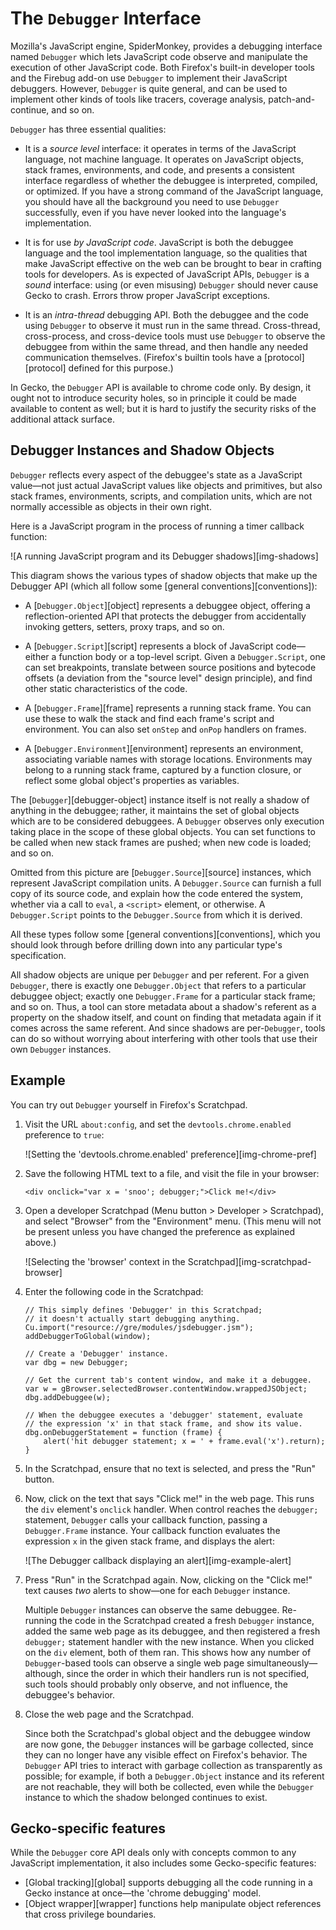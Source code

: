 # The `Debugger` Interface

Mozilla's JavaScript engine, SpiderMonkey, provides a debugging interface
named `Debugger` which lets JavaScript code observe and manipulate the
execution of other JavaScript code. Both Firefox's built-in developer tools
and the Firebug add-on use `Debugger` to implement their JavaScript
debuggers. However, `Debugger` is quite general, and can be used to
implement other kinds of tools like tracers, coverage analysis,
patch-and-continue, and so on.

`Debugger` has three essential qualities:

- It is a *source level* interface: it operates in terms of the JavaScript
  language, not machine language. It operates on JavaScript objects, stack
  frames, environments, and code, and presents a consistent interface
  regardless of whether the debuggee is interpreted, compiled, or
  optimized. If you have a strong command of the JavaScript language, you
  should have all the background you need to use `Debugger` successfully,
  even if you have never looked into the language's implementation.

- It is for use *by JavaScript code*. JavaScript is both the debuggee
  language and the tool implementation language, so the qualities that make
  JavaScript effective on the web can be brought to bear in crafting tools
  for developers. As is expected of JavaScript APIs, `Debugger` is a
  *sound* interface: using (or even misusing) `Debugger` should never cause
  Gecko to crash. Errors throw proper JavaScript exceptions.

- It is an *intra-thread* debugging API. Both the debuggee and the code
  using `Debugger` to observe it must run in the same thread. Cross-thread,
  cross-process, and cross-device tools must use `Debugger` to observe the
  debuggee from within the same thread, and then handle any needed
  communication themselves. (Firefox's builtin tools have a
  [protocol][protocol] defined for this purpose.)

In Gecko, the `Debugger` API is available to chrome code only. By design,
it ought not to introduce security holes, so in principle it could be made
available to content as well; but it is hard to justify the security risks
of the additional attack surface.


## Debugger Instances and Shadow Objects

`Debugger` reflects every aspect of the debuggee's state as a JavaScript
value&mdash;not just actual JavaScript values like objects and primitives,
but also stack frames, environments, scripts, and compilation units, which
are not normally accessible as objects in their own right.

Here is a JavaScript program in the process of running a timer callback function:

![A running JavaScript program and its Debugger shadows][img-shadows]

This diagram shows the various types of shadow objects that make up the
Debugger API (which all follow some [general conventions][conventions]):

- A [`Debugger.Object`][object] represents a debuggee object, offering a
  reflection-oriented API that protects the debugger from accidentally
  invoking getters, setters, proxy traps, and so on.

- A [`Debugger.Script`][script] represents a block of JavaScript
  code&mdash;either a function body or a top-level script. Given a
  `Debugger.Script`, one can set breakpoints, translate between source
  positions and bytecode offsets (a deviation from the "source level"
  design principle), and find other static characteristics of the code.

- A [`Debugger.Frame`][frame] represents a running stack frame. You can use
  these to walk the stack and find each frame's script and environment. You
  can also set `onStep` and `onPop` handlers on frames.

- A [`Debugger.Environment`][environment] represents an environment,
  associating variable names with storage locations. Environments may
  belong to a running stack frame, captured by a function closure, or
  reflect some global object's properties as variables.

The [`Debugger`][debugger-object] instance itself is not really a shadow of
anything in the debuggee; rather, it maintains the set of global objects
which are to be considered debuggees. A `Debugger` observes only execution
taking place in the scope of these global objects. You can set functions to
be called when new stack frames are pushed; when new code is loaded; and so
on.

Omitted from this picture are [`Debugger.Source`][source] instances, which
represent JavaScript compilation units. A `Debugger.Source` can furnish a
full copy of its source code, and explain how the code entered the system,
whether via a call to `eval`, a `<script>` element, or otherwise. A
`Debugger.Script` points to the `Debugger.Source` from which it is derived.

All these types follow some [general conventions][conventions], which you
should look through before drilling down into any particular type's
specification.

All shadow objects are unique per `Debugger` and per referent. For a given
`Debugger`, there is exactly one `Debugger.Object` that refers to a
particular debuggee object; exactly one `Debugger.Frame` for a particular
stack frame; and so on. Thus, a tool can store metadata about a shadow's
referent as a property on the shadow itself, and count on finding that
metadata again if it comes across the same referent. And since shadows are
per-`Debugger`, tools can do so without worrying about interfering with
other tools that use their own `Debugger` instances.


## Example

You can try out `Debugger` yourself in Firefox's Scratchpad.

1)  Visit the URL `about:config`, and set the `devtools.chrome.enabled`
    preference to `true`:

    ![Setting the 'devtools.chrome.enabled' preference][img-chrome-pref]

2)  Save the following HTML text to a file, and visit the file in your
    browser:

    ```language-html
    <div onclick="var x = 'snoo'; debugger;">Click me!</div>
    ```

3)  Open a developer Scratchpad (Menu button > Developer > Scratchpad), and
    select "Browser" from the "Environment" menu. (This menu will not be
    present unless you have changed the preference as explained above.)

    ![Selecting the 'browser' context in the Scratchpad][img-scratchpad-browser]

4)  Enter the following code in the Scratchpad:

    ```language-js
    // This simply defines 'Debugger' in this Scratchpad;
    // it doesn't actually start debugging anything.
    Cu.import("resource://gre/modules/jsdebugger.jsm");
    addDebuggerToGlobal(window);

    // Create a 'Debugger' instance.
    var dbg = new Debugger;

    // Get the current tab's content window, and make it a debuggee.
    var w = gBrowser.selectedBrowser.contentWindow.wrappedJSObject;
    dbg.addDebuggee(w);

    // When the debuggee executes a 'debugger' statement, evaluate
    // the expression 'x' in that stack frame, and show its value.
    dbg.onDebuggerStatement = function (frame) {
        alert('hit debugger statement; x = ' + frame.eval('x').return);
    }
    ```

5)  In the Scratchpad, ensure that no text is selected, and press the "Run"
    button.

6)  Now, click on the text that says "Click me!" in the web page. This runs
    the `div` element's `onclick` handler. When control reaches the
    `debugger;` statement, `Debugger` calls your callback function, passing
    a `Debugger.Frame` instance. Your callback function evaluates the
    expression `x` in the given stack frame, and displays the alert:

    ![The Debugger callback displaying an alert][img-example-alert]

7)  Press "Run" in the Scratchpad again. Now, clicking on the "Click me!"
    text causes *two* alerts to show&mdash;one for each `Debugger`
    instance.

    Multiple `Debugger` instances can observe the same debuggee. Re-running
    the code in the Scratchpad created a fresh `Debugger` instance, added
    the same web page as its debuggee, and then registered a fresh
    `debugger;` statement handler with the new instance. When you clicked
    on the `div` element, both of them ran. This shows how any number of
    `Debugger`-based tools can observe a single web page
    simultaneously&mdash;although, since the order in which their handlers
    run is not specified, such tools should probably only observe, and not
    influence, the debuggee's behavior.

8)  Close the web page and the Scratchpad.

    Since both the Scratchpad's global object and the debuggee window are
    now gone, the `Debugger` instances will be garbage collected, since
    they can no longer have any visible effect on Firefox's behavior. The
    `Debugger` API tries to interact with garbage collection as
    transparently as possible; for example, if both a `Debugger.Object`
    instance and its referent are not reachable, they will both be
    collected, even while the `Debugger` instance to which the shadow
    belonged continues to exist.


## Gecko-specific features

While the `Debugger` core API deals only with concepts common to any
JavaScript implementation, it also includes some Gecko-specific features:

- [Global tracking][global] supports debugging all the code running in a
  Gecko instance at once&mdash;the 'chrome debugging' model.
- [Object wrapper][wrapper] functions help manipulate object references
  that cross privilege boundaries.
